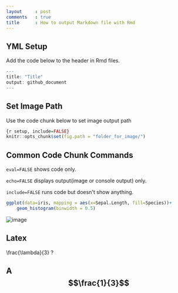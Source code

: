 ```yaml
---
layout     : post
comments   : true
title      : How to output Markdown file with Rmd
---
```


YML Setup
---------

Add the code below to the header in Rmd files.
<!--more-->

``` r
---
title: "Title"
output: github_document
---
```

Set Image Path
--------------

Use the code chunk below to set image output path

``` r
{r setup, include=FALSE}
knitr::opts_chunk$set(fig.path = "folder_for_image/")
```

Common Code Chunk Commands
--------------------------

`eval=FALSE` shows code only.

`echo=FALSE` displays output(image or console output) only.

`include=FALSE` runs code but doesn't show anything.

``` r
ggplot(data=iris, mapping = aes(x=Sepal.Length, fill=Species))+
    geom_histogram(binwidth = 0.5)
```

![image](https://github.com/liao961120/liao961120.github.io/blob/master/images/markdown1-1.png)

## Latex

\frac{\lambda}{3}
?
## A $$\frac{1}{3}$$
